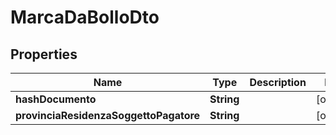 
# MarcaDaBolloDto

## Properties
Name | Type | Description | Notes
------------ | ------------- | ------------- | -------------
**hashDocumento** | **String** |  |  [optional]
**provinciaResidenzaSoggettoPagatore** | **String** |  |  [optional]



